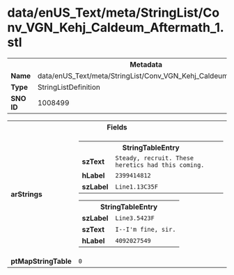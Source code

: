 <h1>data/enUS_Text/meta/StringList/Conv_VGN_Kehj_Caldeum_Aftermath_1.stl</h1><table><tr><th colspan="100%">Metadata</th></tr><tr><td><b>Name</b></td><td>data/enUS_Text/meta/StringList/Conv_VGN_Kehj_Caldeum_Aftermath_1.stl</td></tr><tr><td><b>Type</b></td><td>StringListDefinition</td></tr><tr><td><b>SNO ID</b></td><td>1008499</td></tr></table>

<table><tr><th colspan="100%">Fields</th></tr><tr><td><b>arStrings</b></td><td><table><tr><th colspan="100%">StringTableEntry</th></tr><tr><td><b>szText</b></td><td><code>Steady, recruit. These heretics had this coming.</code></td></tr><tr><td><b>hLabel</b></td><td><code>2399414812</code></td></tr><tr><td><b>szLabel</b></td><td><code>Line1.13C35F</code></td></tr></table>


<table><tr><th colspan="100%">StringTableEntry</th></tr><tr><td><b>szLabel</b></td><td><code>Line3.5423F</code></td></tr><tr><td><b>szText</b></td><td><code>I--I'm fine, sir.</code></td></tr><tr><td><b>hLabel</b></td><td><code>4092027549</code></td></tr></table>


</td></tr><tr><td><b>ptMapStringTable</b></td><td><code>0</code></td></tr></table>


